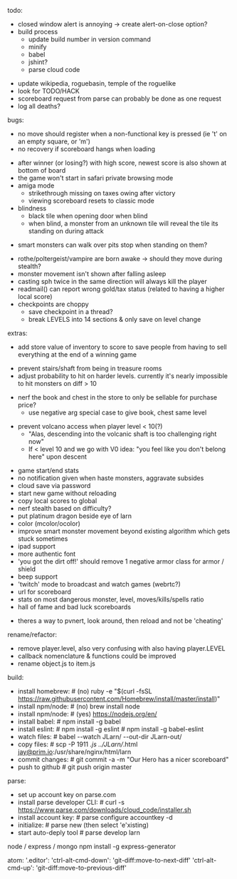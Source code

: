 todo:
+ closed window alert is annoying -> create alert-on-close option?
+ build process
  + update build number in version command
  + minify
  + babel
  + jshint?
  + parse cloud code
- update wikipedia, roguebasin, temple of the roguelike
- look for TODO/HACK
- scoreboard request from parse can probably be done as one request
- log all deaths?

bugs:
* no move should register when a non-functional key is pressed (ie 't' on an empty square, or 'm')
* no recovery if scoreboard hangs when loading
- after winner (or losing?) with high score, newest score is also shown at bottom of board
- the game won't start in safari private browsing mode
- amiga mode
  - strikethrough missing on taxes owing after victory
  - viewing scoreboard resets to classic mode
- blindness
  - black tile when opening door when blind
  - when blind, a monster from an unknown tile will reveal the tile its standing on during attack
+ smart monsters can walk over pits stop when standing on them?
- rothe/poltergeist/vampire are born awake -> should they move during stealth?
- monster movement isn't shown after falling asleep
- casting sph twice in the same direction will always kill the player
- readmail() can report wrong gold/tax status (related to having a higher local score)
- checkpoints are choppy
  - save checkpoint in a thread?
  - break LEVELS into 14 sections & only save on level change


extras:
* add store value of inventory to score to save people from having to sell everything at the end of a winning game
+ prevent stairs/shaft from being in treasure rooms
+ adjust probability to hit on harder levels. currently it's nearly impossible to hit monsters on diff > 10
- nerf the book and chest in the store to only be sellable for purchase price?
  - use negative arg special case to give book, chest same level
* prevent volcano access when player level < 10(?)
  - "Alas, descending into the volcanic shaft is too challenging right now"
  - If < level 10 and we go with V0 idea: "you feel like you don't belong here" upon descent
- game start/end stats
- no notification given when haste monsters, aggravate subsides
- cloud save via password
- start new game without reloading
- copy local scores to global
- nerf stealth based on difficulty?
- put platinum dragon beside eye of larn
- color (mcolor/ocolor)
- improve smart monster movement beyond existing algorithm which gets stuck sometimes
- ipad support
- more authentic font
- 'you got the dirt off!' should remove 1 negative armor class for armor / shield
- beep support
- 'twitch' mode to broadcast and watch games (webrtc?)
- url for scoreboard
- stats on most dangerous monster, level, moves/kills/spells ratio
- hall of fame and bad luck scoreboards
* theres a way to pvnert, look around, then reload and not be 'cheating'


rename/refactor:
- remove player.level, also very confusing with also having player.LEVEL
- callback nomenclature & functions could be improved
- rename object.js to item.js


build:
- install homebrew:  # (no) ruby -e "$(curl -fsSL https://raw.githubusercontent.com/Homebrew/install/master/install)"
- install npm/node:  # (no) brew install node
- install npm/node:  # (yes) https://nodejs.org/en/
- install babel:     # npm install -g babel
- install eslint:    # npm install -g eslint
                     # npm install -g babel-eslint
- watch files:       # babel --watch JLarn/ --out-dir JLarn-out/
- copy files:        # scp -P 1911 *.js ../JLarn/*.html jay@prim.io:/usr/share/nginx/html/larn
- commit changes:    # git commit -a -m "Our Hero has a nicer scoreboard"
- push to github     # git push origin master


parse:
- set up account key on parse.com
- install parse developer CLI:  # curl -s https://www.parse.com/downloads/cloud_code/installer.sh
- install account key:          # parse configure accountkey -d
- initialize:                   # parse new (then select 'e'xisting)
- start auto-deply tool         # parse develop larn


node / express / mongo
npm install -g express-generator

atom:
'.editor':
  'ctrl-alt-cmd-down': 'git-diff:move-to-next-diff'
  'ctrl-alt-cmd-up': 'git-diff:move-to-previous-diff'
